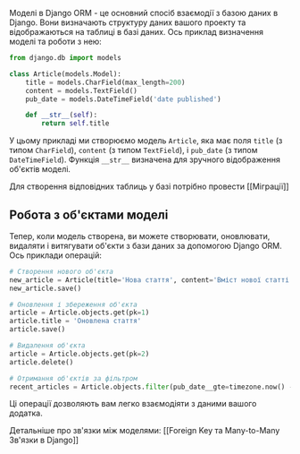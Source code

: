 
Моделі в Django ORM - це основний спосіб взаємодії з базою даних в Django. Вони визначають структуру даних вашого проекту та відображаються на таблиці в базі даних. Ось приклад визначення моделі та роботи з нею:

```python
from django.db import models

class Article(models.Model):
    title = models.CharField(max_length=200)
    content = models.TextField()
    pub_date = models.DateTimeField('date published')

    def __str__(self):
        return self.title
```

У цьому прикладі ми створюємо модель `Article`, яка має поля `title` (з типом `CharField`), `content` (з типом `TextField`), і `pub_date` (з типом `DateTimeField`). Функція `__str__` визначена для зручного відображення об'єктів моделі.
	
Для створення відповідних таблиць у базі потрібно провести [[Міграції]]

## Робота з об'єктами моделі

Тепер, коли модель створена, ви можете створювати, оновлювати, видаляти і витягувати об'єкти з бази даних за допомогою Django ORM. Ось приклади операцій:

```python
# Створення нового об'єкта
new_article = Article(title='Нова стаття', content='Вміст нової статті', pub_date=timezone.now())
new_article.save()

# Оновлення і збереження об'єкта
article = Article.objects.get(pk=1)
article.title = 'Оновлена стаття'
article.save()

# Видалення об'єкта
article = Article.objects.get(pk=2)
article.delete()

# Отримання об'єктів за фільтром
recent_articles = Article.objects.filter(pub_date__gte=timezone.now() - datetime.timedelta(days=7))
```

Ці операції дозволяють вам легко взаємодіяти з даними вашого додатка.

Детальніше про зв'язки між моделями: [[Foreign Key та Many-to-Many Зв'язки в Django]]
